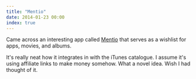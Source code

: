 ```yaml
---
title: "Mentio"
date: 2014-01-23 00:00
index: true
---
```


Came across an interesting app called [Mentio](https://itunes.apple.com/ca/app/mentio-personal-media-wish/id796557338?mt=8&uo=4&at=1l3v6zC) that serves as a wishlist for apps, movies, and albums.

It's really neat how it integrates in with the iTunes catalogue. I assume it's using affiliate links to make money somehow. What a novel idea. Wish I had thought of it.

<!-- more -->
